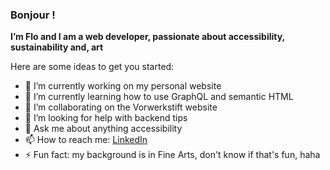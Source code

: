### Bonjour !


**I’m Flo and I am a web developer, passionate about accessibility, sustainability and, art**

Here are some ideas to get you started:

- 🔭 I’m currently working on my personal website 
- 🌱 I’m currently learning how to use GraphQL and semantic HTML
- 👯 I’m collaborating on the Vorwerkstift website
- 🤔 I’m looking for help with backend tips
- 💬 Ask me about anything accessibility
- 📫 How to reach me: [LinkedIn](https://www.linkedin.com/in/floriane-grosset-426435212/)
- ⚡ Fun fact: my background is in Fine Arts, don't know if that's fun, haha


